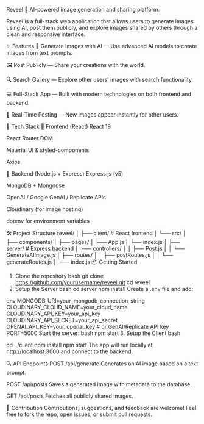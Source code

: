 Reveel 🎨
AI-powered image generation and sharing platform.

Reveel is a full-stack web application that allows users to generate images using AI, post them publicly, and explore images shared by others through a clean and responsive interface.

✨ Features
🧠 Generate Images with AI — Use advanced AI models to create images from text prompts.

🖼️ Post Publicly — Share your creations with the world.

🔍 Search Gallery — Explore other users' images with search functionality.

💻 Full-Stack App — Built with modern technologies on both frontend and backend.

🧾 Real-Time Posting — New images appear instantly for other users.

🚀 Tech Stack
🔹 Frontend (React)
React 19

React Router DOM

Material UI & styled-components

Axios

🔸 Backend (Node.js + Express)
Express.js (v5)

MongoDB + Mongoose

OpenAI / Google GenAI / Replicate APIs

Cloudinary (for image hosting)

dotenv for environment variables

🛠️ Project Structure
reveel/
│
├── client/                 # React frontend
│   └── src/
│       ├── components/
│       ├── pages/
│       ├── App.js
│       └── index.js
│
├── server/                 # Express backend
│   ├── controllers/
│   │   ├── Post.js
│   │   └── GenerateAIImage.js
│   ├── routes/
│   │   ├── postRoutes.js
│   │   └── generateRoutes.js
│   └── index.js
📦 Getting Started
1. Clone the repository
bash
git clone https://github.com/yourusername/reveel.git
cd reveel
2. Setup the Server
bash
cd server
npm install
Create a .env file and add:

env
MONGODB_URI=your_mongodb_connection_string
CLOUDINARY_CLOUD_NAME=your_cloud_name
CLOUDINARY_API_KEY=your_api_key
CLOUDINARY_API_SECRET=your_api_secret
OPENAI_API_KEY=your_openai_key  # or GenAI/Replicate API key
PORT=5000
Start the server:
bash
npm start
3. Setup the Client
bash

cd ../client
npm install
npm start
The app will run locally at http://localhost:3000 and connect to the backend.

🔍 API Endpoints
POST /api/generate
Generates an AI image based on a text prompt.

POST /api/posts
Saves a generated image with metadata to the database.

GET /api/posts
Fetches all publicly shared images.

🤝 Contribution
Contributions, suggestions, and feedback are welcome!
Feel free to fork the repo, open issues, or submit pull requests.